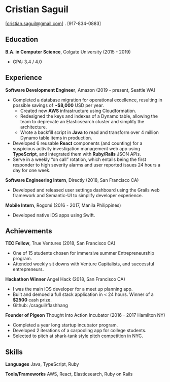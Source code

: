 # Cristian Saguil
[cristian.saguil@gmail.com] . [917-834-0883]
## Education
**B.A. in Computer Science**, Colgate University (2015 - 2019)
- GPA: 3.4 / 4.0

## Experience
**Software Development Engineer**, Amazon (2019 - present, Seattle WA)
- Completed a database migration for operational excellence, resulting in possible savings of **~$8,000** USD per year.
  - Created new **AWS** infrastructure using Cloudformation.
  - Redesigned the keys and indexes of a Dynamo table, allowing the team to deprecate an Elasticsearch cluster and simplify the architecture.
  - Wrote a backfill script in **Java** to read and transform over 4 million Dynamo table items in production.
- Developed 6 reusable **React** components (and counting) for a suspicious activity investigation management web app using **TypeScript**, and integrated them with **Ruby/Rails** JSON APIs.
- Serve in a weekly “on call” rotation, which entails being the first responder to high severity alarms and user reported issues 24 hours a day for one week.

**Software Engineering Intern**, Directly (2018, San Francisco CA)
- Developed and released user settings dashboard using the Grails web framework and Semantic-UI to simplify developer experience.

**Mobile Intern**, Rogomi (2016 - 2017, Manila Philippines)
- Developed native iOS apps using Swift.

## Achievements
**TEC Fellow**, True Ventures (2018, San Francisco CA)
- One of 15 students chosen for immersive summer Entrepreneurship program.
- Attended weekly sit downs with Venture Capitalists, and successful entrepreneurs.

**Hackathon Winner** Angel Hack (2018, San Francisco CA)
- I was the main iOS developer for a meet up planning app.
- Built and demoed a full stack application in < 24 hours. Winner of a **$2500** cash prize.
- Github: /csaguil/flashhang

**Founder of Pigeon** Thought Into Action Incubator (2016 - 2017 Hamilton NY)
- Completed a year long startup incubator program.
- Developed 2 iterations of a carpooling app for college students.
- Selected to pitch at shark-tank style pitch competition in NYC.

## Skills
**Languages** Java, TypeScript, Ruby

**Tools/Frameworks** AWS, React, Elasticsearch, Ruby on Rails

